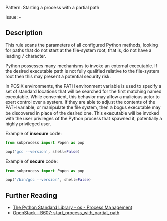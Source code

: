 Pattern: Starting a process with a partial path

Issue: -

## Description

This rule scans the parameters of all configured Python methods, looking
for paths that do not start at the file-system root, that is, do not have a
leading `/` character.

Python possesses many mechanisms to invoke an external executable. If the
desired executable path is not fully qualified relative to the file-system root
then this may present a potential security risk.

In POSIX environments, the PATH environment variable is used to specify a set
of standard locations that will be searched for the first matching named
executable. While convenient, this behavior may allow a malicious actor to
exert control over a system. If they are able to adjust the contents of the
PATH variable, or manipulate the file system, then a bogus executable may be
discovered in place of the desired one. This executable will be invoked with
the user privileges of the Python process that spawned it, potentially a
highly privileged user.


Example of **insecure** code:

```python
from subprocess import Popen as pop

pop('gcc --version', shell=False)
```

Example of **secure** code:

```python
from subprocess import Popen as pop

pop('/bin/gcc --version', shell=False)
```

## Further Reading

* [The Python Standard Library - os - Process Management](https://docs.python.org/2/library/os.html#process-management)
* [OpenStack - B607: start_process_with_partial_path](https://docs.openstack.org/bandit/latest/plugins/start_process_with_partial_path.html)
